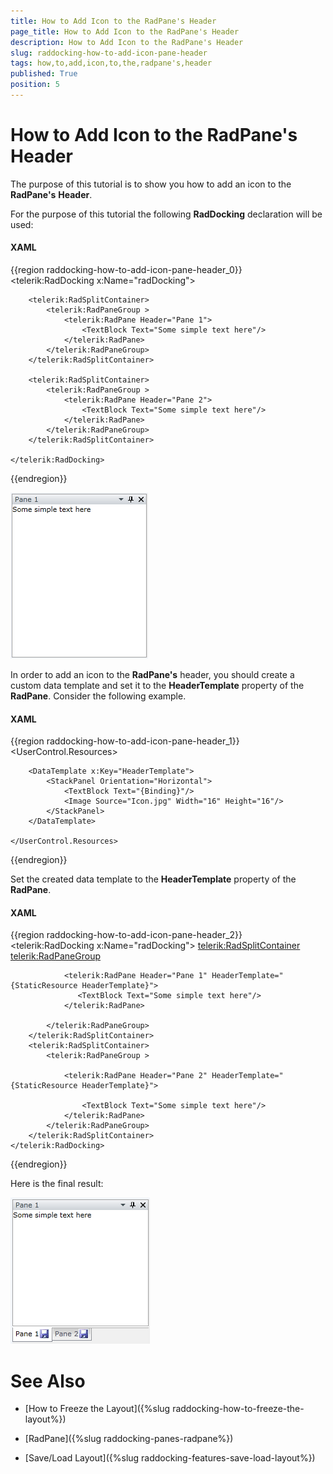 ```yaml
---
title: How to Add Icon to the RadPane's Header
page_title: How to Add Icon to the RadPane's Header
description: How to Add Icon to the RadPane's Header
slug: raddocking-how-to-add-icon-pane-header
tags: how,to,add,icon,to,the,radpane's,header
published: True
position: 5
---
```


# How to Add Icon to the RadPane's Header

The purpose of this tutorial is to show you how to add an icon to the __RadPane's__ __Header__.

For the purpose of this tutorial the following __RadDocking__ declaration will be used:

#### __XAML__

{{region raddocking-how-to-add-icon-pane-header_0}}
	<telerik:RadDocking x:Name="radDocking">
	
	    <telerik:RadSplitContainer>
	        <telerik:RadPaneGroup >
	            <telerik:RadPane Header="Pane 1">
	                <TextBlock Text="Some simple text here"/>
	            </telerik:RadPane>
	        </telerik:RadPaneGroup>
	    </telerik:RadSplitContainer>
	
	    <telerik:RadSplitContainer>
	        <telerik:RadPaneGroup >
	            <telerik:RadPane Header="Pane 2">
	                <TextBlock Text="Some simple text here"/>
	            </telerik:RadPane>
	        </telerik:RadPaneGroup>
	    </telerik:RadSplitContainer>
	
	</telerik:RadDocking>
{{endregion}}

![](images/RadDocking_HowTo_AddPaneHeaderIcon_010.png)

In order to add an icon to the __RadPane's__ header, you should create a custom data template and set it to the __HeaderTemplate__ property of the __RadPane__. Consider the following example.

#### __XAML__

{{region raddocking-how-to-add-icon-pane-header_1}}
	<UserControl.Resources>
	
	    <DataTemplate x:Key="HeaderTemplate">
	        <StackPanel Orientation="Horizontal">
	            <TextBlock Text="{Binding}"/>
	            <Image Source="Icon.jpg" Width="16" Height="16"/>
	        </StackPanel>
	    </DataTemplate>
	
	</UserControl.Resources>
{{endregion}}

Set the created data template to the __HeaderTemplate__ property of the __RadPane__.

#### __XAML__

{{region raddocking-how-to-add-icon-pane-header_2}}
	<telerik:RadDocking x:Name="radDocking">
	    <telerik:RadSplitContainer>
	        <telerik:RadPaneGroup>
	
	            <telerik:RadPane Header="Pane 1" HeaderTemplate="{StaticResource HeaderTemplate}">
	               <TextBlock Text="Some simple text here"/>
	            </telerik:RadPane>
	
	        </telerik:RadPaneGroup>
	    </telerik:RadSplitContainer>
	    <telerik:RadSplitContainer>
	        <telerik:RadPaneGroup >
	
	            <telerik:RadPane Header="Pane 2" HeaderTemplate="{StaticResource HeaderTemplate}">
	
	                <TextBlock Text="Some simple text here"/>
	            </telerik:RadPane>
	        </telerik:RadPaneGroup>
	    </telerik:RadSplitContainer>
	</telerik:RadDocking>
{{endregion}}

Here is the final result:

![](images/RadDocking_HowTo_AddPaneHeaderIcon_020.png)

# See Also

 * [How to Freeze the Layout]({%slug raddocking-how-to-freeze-the-layout%})

 * [RadPane]({%slug raddocking-panes-radpane%})

 * [Save/Load Layout]({%slug raddocking-features-save-load-layout%})
